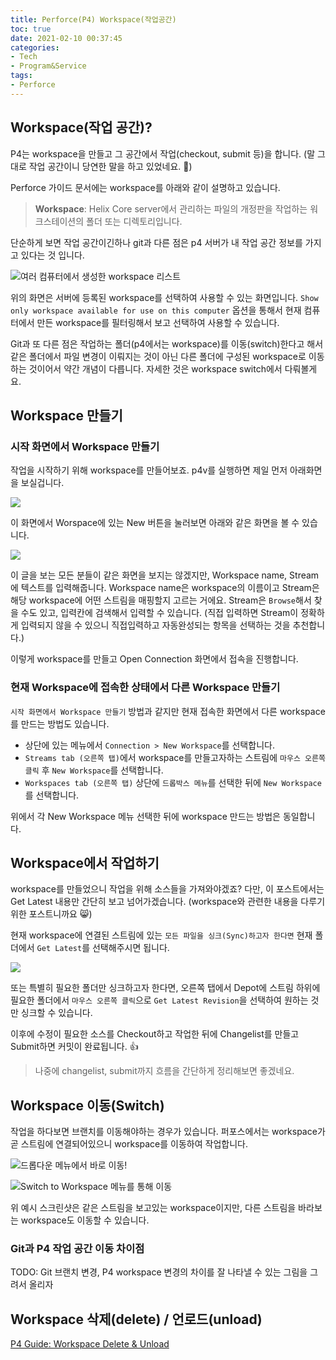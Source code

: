 ```yaml
---
title: Perforce(P4) Workspace(작업공간)
toc: true
date: 2021-02-10 00:37:45
categories:
- Tech
- Program&Service
tags:
- Perforce
---
```


## Workspace(작업 공간)?

P4는 workspace을 만들고 그 공간에서 작업(checkout, submit 등)을 합니다.
(말 그대로 작업 공간이니 당연한 말을 하고 있었네요. 🙈)

Perforce 가이드 문서에는 workspace를 아래와 같이 설명하고 있습니다.

> **Workspace**: Helix Core server에서 관리하는 파일의 개정판을 작업하는 워크스테이션의 폴더 또는 디렉토리입니다.

단순하게 보면 작업 공간이긴하나 git과 다른 점은 p4 서버가 내 작업 공간 정보를 가지고 있다는 것 입니다.

![여러 컴퓨터에서 생성한 workspace 리스트](https://user-images.githubusercontent.com/5077086/107389843-7b8c4e80-6b3a-11eb-848d-c839303d098c.png)

위의 화면은 서버에 등록된 workspace를 선택하여 사용할 수 있는 화면입니다.
`Show only workspace available for use on this computer` 옵션을 통해서 현재 컴퓨터에서 만든 workspace를 필터링해서 보고 선택하여 사용할 수 있습니다.

Git과 또 다른 점은 작업하는 폴더(p4에서는 workspace)를 이동(switch)한다고 해서 같은 폴더에서 파일 변경이 이뤄지는 것이 아닌 다른 폴더에 구성된 workspace로 이동하는 것이어서 약간 개념이 다릅니다.
자세한 것은 workspace switch에서 다뤄볼게요.

## Workspace 만들기

### 시작 화면에서 Workspace 만들기

작업을 시작하기 위해 workspace를 만들어보죠. p4v를 실행하면 제일 먼저 아래화면을 보실겁니다.

![](https://user-images.githubusercontent.com/5077086/107391578-2a7d5a00-6b3c-11eb-86c1-396108cf6aa8.png)

이 화면에서 Worspace에 있는 New 버튼을 눌러보면 아래와 같은 화면을 볼 수 있습니다.

![](https://user-images.githubusercontent.com/5077086/107391910-82b45c00-6b3c-11eb-90f0-1cc14dd0651d.png)

이 글을 보는 모든 분들이 같은 화면을 보지는 않겠지만, Workspace name, Stream에 텍스트를 입력해줍니다.
Workspace name은 workspace의 이름이고 Stream은 해당 workspace에 어떤 스트림을 매핑할지 고르는 거에요.
Stream은 `Browse`해서 찾을 수도 있고, 입력칸에 검색해서 입력할 수 있습니다.
(직접 입력하면 Stream이 정확하게 입력되지 않을 수 있으니 직접입력하고 자동완성되는 항목을 선택하는 것을 추천합니다.)

이렇게 workspace를 만들고 Open Connection 화면에서 접속을 진행합니다.

### 현재 Workspace에 접속한 상태에서 다른 Workspace 만들기

`시작 화면에서 Workspace 만들기` 방법과 같지만 현재 접속한 화면에서 다른 workspace를 만드는 방법도 있습니다.

* 상단에 있는 메뉴에서 `Connection > New Workspace​`를 선택합니다.
* `Streams tab (오른쪽 탭)`에서 workspace를 만들고자하는 스트림에 `마우스 오른쪽 클릭` 후 `New Workspace`를 선택합니다​.
* `Workspaces tab (오른쪽 탭)` 상단에 `드롭박스 메뉴`를 선택한 뒤에 `New Workspace`를 선택합니다.

위에서 각 New Workspace 메뉴 선택한 뒤에 workspace 만드는 방법은 동일합니다.

## Workspace에서 작업하기

workspace를 만들었으니 작업을 위해 소스들을 가져와야겠죠?
다만, 이 포스트에서는 Get Latest 내용만 간단히 보고 넘어가겠습니다.
(workspace와 관련한 내용을 다루기 위한 포스트니까요 😸)

현재 workspace에 연결된 스트림에 있는 `모든 파일을 싱크(Sync)하고자 한다면` 현재 폴더에서 `Get Latest`를 선택해주시면 됩니다.

![](https://user-images.githubusercontent.com/5077086/107872112-15f9e280-6eeb-11eb-88cc-390eea133176.png)

또는 특별히 필요한 폴더만 싱크하고자 한다면,
오른쪽 탭에서 Depot에 스트림 하위에 필요한 폴더에서 `마우스 오른쪽 클릭`으로 `Get Latest Revision`을 선택하여 원하는 것만 싱크할 수 있습니다.

이후에 수정이 필요한 소스를 Checkout하고 작업한 뒤에 Changelist를 만들고 Submit하면 커밋이 완료됩니다. 👍

> 나중에 changelist, submit까지 흐름을 간단하게 정리해보면 좋겠네요.

## Workspace 이동(Switch)

작업을 하다보면 브랜치를 이동해야하는 경우가 있습니다.
퍼포스에서는 workspace가 곧 스트림에 연결되어있으니 workspace를 이동하여 작업합니다.

![드롭다운 메뉴에서 바로 이동!](https://user-images.githubusercontent.com/5077086/107881071-d69cb780-6f25-11eb-9219-6d426952d2d0.png)

![Switch to Workspace 메뉴를 통해 이동](https://user-images.githubusercontent.com/5077086/107881442-b837bb80-6f27-11eb-80b3-6af3e682bffc.png)

위 예시 스크린샷은 같은 스트림을 보고있는 workspace이지만, 다른 스트림을 바라보는 workspace도 이동할 수 있습니다.

### Git과 P4 작업 공간 이동 차이점

TODO: Git 브랜치 변경, P4 workspace 변경의 차이를 잘 나타낼 수 있는 그림을 그려서 올리자

## Workspace 삭제(delete) / 언로드(unload)

[P4 Guide: Workspace Delete & Unload](https://www.perforce.com/manuals/p4v/Content/P4V/using.workspaces.html#Delete_and_unload_workspaces)
